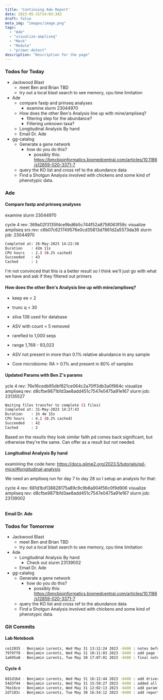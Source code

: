 ```yaml
---
title: 'Continuing Ade Report'
date: 2023-05-31T14:03:34Z
draft: false
meta_img: "images/image.png"
tags:
  - "Ade"
  - "visualize-ampliseq"
  - "Mock"
  - "Module"
  - "primer-detect"
description: "Description for the page"
---
```


### Todos for Today

- Jackwood Blast
  - meet Ben and Brian TBD
  - try out a local blast search to see memory, cpu time limitation
- Ade
  - compare fastp and prinseq analyses
    - examine slurm 23044970
  - How does the other Ben's Analysis line up with mine/ampliseq?
    - filtering step for the abundance?
    - Filtering unknown taxa?
  - Longitudinal Analysis By hand
  - Email Dr. Ade
- gg-catalog
  - Generate a gene network 
    - how do you do this?
      - possibly this: https://bmcbioinformatics.biomedcentral.com/articles/10.1186/s12859-020-3371-7
  - query the KO list and cross ref to the abundance data
  - Find a Shotgun Analysis involved with chickens and some kind of phenotypic data.
  
### Ade

#### Compare fastp and prinseq analyses

examine slurm 23044970

cycle 4 rev:  369a02f3135fdce9bd6b5c744f52a8758063f59c
visualize ampliseq srs rev: c6b07c621749576e0cd35813d7861d2a5573da36
slurm job: 23044970

```bash
Completed at: 26-May-2023 14:22:38
Duration    : 42m 11s
CPU hours   : 2.3 (0.2% cached)
Succeeded   : 43
Cached      : 1
```

I'm not convinced that this is a better result so I think we'll just go with what we have and ask if they filtered out primers


#### How does the other Ben's Analysis line up with mine/ampliseq?

- keep ee < 2
- trunc q < 30 
- silva 138 used for database
- ASV with count < 5 removed 
- rarefied to 1,000 seqs
- range 1,769 - 93,023

- ASV not present in more than 0.1% relative abundance in any sample
- Core microbiome: RA > 0.1% and present in 80% of samples


#### Updated Params with Ben Z's params

ycle 4 rev: 76e16cedb95dbf821ce064c2a70ff3db3a0f864c
visualize ampliseq rev: d8cfbe9871bfd3ae8add451c7547e0475a91e167
slurm job: 23135527

```bash
Waiting files transfer to complete (1 files)
Completed at: 31-May-2023 14:27:43
Duration    : 1h 4m 15s
CPU hours   : 4.1 (0.2% cached)
Succeeded   : 42
Cached      : 2
```

Based on the results they look similar faith pd comes back significant, but otherwise they're the same. Can offer as a result but not needed. 

#### Longitudinal Analysis By hand

examining the code here: https://docs.qiime2.org/2023.5/tutorials/pd-mice/#longitudinal-analysis

We need an ampliseq run for day 7 to day 28 so I setup an analysis for that:

cycle 4 rev: 681d1bd138828175a89c9c9b8a904f56c0f9d906
visualize ampliseq rev: d8cfbe9871bfd3ae8add451c7547e0475a91e167
slurm job: 23139002

```bash
```

#### Email Dr. Ade

### Todos for Tomorrow

- Jackwood Blast
  - meet Ben and Brian TBD
  - try out a local blast search to see memory, cpu time limitation
- Ade
  - Longitudinal Analysis By hand
    - Check out slurm 23139002
  - Email Dr. Ade
- gg-catalog
  - Generate a gene network 
    - how do you do this?
      - possibly this: https://bmcbioinformatics.biomedcentral.com/articles/10.1186/s12859-020-3371-7
  - query the KO list and cross ref to the abundance data
  - Find a Shotgun Analysis involved with chickens and some kind of phenotypic data.
  
### Git Commits

#### Lab Notebook

```bash
ce12035 - Benjamin Lorentz, Wed May 31 13:12:24 2023 -0400 : notes before lunch
7979ff8 - Benjamin Lorentz, Wed May 31 10:11:03 2023 -0400 : add page for wednesday
1a695a8 - Benjamin Lorentz, Tue May 30 17:07:01 2023 -0400 : final notes for Tuesday
```

#### Cycle 4

```bash
681d1bd - Benjamin Lorentz, Wed May 31 16:12:44 2023 -0400 : add driver and paramfile for all samples
54d3f44 - Benjamin Lorentz, Wed May 31 15:59:27 2023 -0400 : added all sample metadata and mapping for longitudinal analysis
76e16ce - Benjamin Lorentz, Wed May 31 12:02:13 2023 -0400 : add paramfiles for ben z param analysis
2d7183c - Benjamin Lorentz, Tue May 30 16:54:12 2023 -0400 : add report and update markdown file
```

